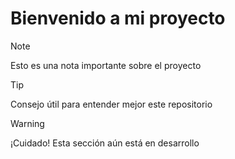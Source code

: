 # Bienvenido a mi proyecto

> [!NOTE]
> Esto es una nota importante sobre el proyecto

> [!TIP]
> Consejo útil para entender mejor este repositorio

> [!WARNING]
> ¡Cuidado! Esta sección aún está en desarrollo
